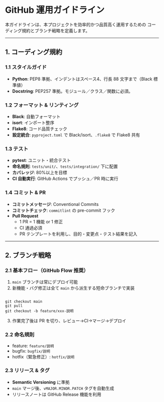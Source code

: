# GitHub 運用ガイドライン

本ガイドラインは、本プロジェクトを効率的かつ品質高く運用するための
コーディング規約とブランチ戦略を定義します。

---

## 1. コーディング規約

### 1.1 スタイルガイド
- **Python**: PEP8 準拠、インデントはスペース4、行長 88 文字まで（Black 標準値）  
- **Docstring**: PEP257 準拠。モジュール／クラス／関数に必須。

### 1.2 フォーマット & リンティング
- **Black**: 自動フォーマット  
- **isort**: インポート整序  
- **Flake8**: コード品質チェック  
- **設定統合**: `pyproject.toml` で Black/isort、`.flake8` で Flake8 共有

### 1.3 テスト
- **pytest**: ユニット・統合テスト  
- **命名規則**: `tests/unit/`、`tests/integration/` 下に配置  
- **カバレッジ**: 80%以上を目標  
- **CI 自動実行**: GitHub Actions でプッシュ／PR 時に実行

### 1.4 コミット & PR
- **コミットメッセージ**: Conventional Commits  
- **コミットチェック**: `commitlint` の pre-commit フック  
- **Pull Request**  
  - 1 PR = 1 機能 or 1 修正  
  - CI 通過必須
  - PR テンプレートを利用し、目的・変更点・テスト結果を記入

---

## 2. ブランチ戦略

### 2.1 基本フロー（GitHub Flow 推奨）
1. `main` ブランチは常にデプロイ可能  
2. 新機能・バグ修正は全て `main` から派生する短命ブランチで実装  
```

git checkout main
git pull
git checkout -b feature/xxx-説明

```
3. 作業完了後は PR を切り、レビュー→CI→マージ→デプロイ

### 2.2 命名規則
- feature: `feature/説明`  
- bugfix: `bugfix/説明`  
- hotfix（緊急修正）: `hotfix/説明`  

### 2.3 リリース & タグ
- **Semantic Versioning** に準拠  
- `main` マージ後、`vMAJOR.MINOR.PATCH` タグを自動生成  
- リリースノートは GitHub Release 機能を利用
